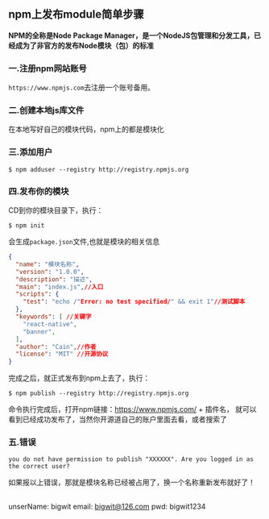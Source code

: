 ## npm上发布module简单步骤
**NPM的全称是Node Package Manager，是一个NodeJS包管理和分发工具，已经成为了非官方的发布Node模块（包）的标准**
### 一.注册npm网站账号
`https://www.npmjs.com`去注册一个账号备用。
### 二.创建本地js库文件
在本地写好自己的模块代码，npm上的都是模块化
### 三.添加用户
```
$ npm adduser --registry http://registry.npmjs.org
```
### 四.发布你的模块
CD到你的模块目录下，执行：

```
$ npm init
```
会生成`package.json`文件,也就是模块的相关信息
  
```json
{
  "name": "模块名称",
  "version": "1.0.0",
  "description": "描述",
  "main": "index.js",//入口
  "scripts": {
    "test": "echo /"Error: no test specified/" && exit 1"//测试脚本
  },
  "keywords": [	//关键字
    "react-native",
    "banner",
  ],
  "author": "Cain",//作者
  "license": "MIT" //开源协议
}
```
完成之后，就正式发布到npm上去了，执行：  
```
$ npm publish --registry http://registry.npmjs.org
```
命令执行完成后，打开npm链接：https://www.npmjs.com/ + 插件名， 就可以看到已经成功发布了，当然你开源道自己的账户里面去看，或者搜索了

### 五.错误
```
you do not have permission to publish "XXXXXX". Are you logged in as the correct user?
```
如果报以上错误，那就是模块名称已经被占用了，换一个名称重新发布就好了！

##
unserName: bigwit
email: bigwit@126.com
pwd: bigwit1234